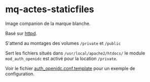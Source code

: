 # mq-actes-staticfiles

Image companion de la marque blanche. 

Basé sur [httpd](https://hub.docker.com/_/httpd).

S'attend au montages des volumes `/private` et `/public`

Sert les fichiers situés dans `/usr/local/apache2/htdocs/`
le module `mod_auth_openidc` est activé pour la location `/private`. 

Voir le fichier [auth_openidc.conf.template](./config/auth_openidc.conf.template) pour un exemple de configuration.


